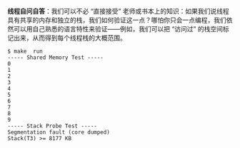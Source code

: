 **线程自问自答**：我们可以不必 “直接接受” 老师或书本上的知识：如果我们说线程具有共享的内存和独立的栈，我们如何验证这一点？哪怕你只会一点编程，我们依然可以用自己熟悉的语言特性来验证——例如，我们可以把 “访问过” 的栈空间标记出来，从而得到每个线程栈的大概范围。


~~~
$ make  run
----- Shared Memory Test -----
0
1
2
3
4
5
6
7
8
9
----- Stack Probe Test -----
Segmentation fault (core dumped)
Stack(T3) >= 8177 KB
~~~